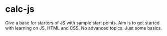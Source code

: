 calc-js
=======

Give a base for starters of JS with sample start points. Aim is to get started with learning on JS, HTML and CSS. No advanced topics. Just some basics.
